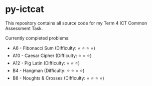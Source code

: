 # py-ictcat
This repository contains all source code for my Term 4 ICT Common Assessment Task.

Currently completed problems:
* A6 - Fibonacci Sum (Difficulty: :star: :star: :star: :star:)
* A10 - Caesar Cipher (Difficulty: :star: :star: :star:)
* A12 - Pig Latin (Difficulty: :star: :star: :star:)
* B4 - Hangman (Difficulty: :star: :star: :star: :star:)
* B8 - Noughts & Crosses (Difficulty: :star: :star: :star: :star:)
